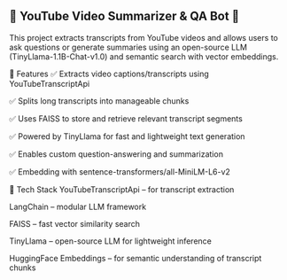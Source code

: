 ## 🎥 YouTube Video Summarizer & QA Bot 🤖

This project extracts transcripts from YouTube videos and allows users to ask questions or generate summaries using an open-source LLM (TinyLlama-1.1B-Chat-v1.0) and semantic search with vector embeddings.

📌 Features
✅ Extracts video captions/transcripts using YouTubeTranscriptApi

✅ Splits long transcripts into manageable chunks

✅ Uses FAISS to store and retrieve relevant transcript segments

✅ Powered by TinyLlama for fast and lightweight text generation

✅ Enables custom question-answering and summarization

✅ Embedding with sentence-transformers/all-MiniLM-L6-v2


🧠 Tech Stack
YouTubeTranscriptApi – for transcript extraction

LangChain – modular LLM framework

FAISS – fast vector similarity search

TinyLlama – open-source LLM for lightweight inference

HuggingFace Embeddings – for semantic understanding of transcript chunks
